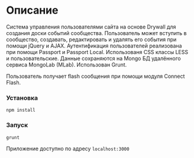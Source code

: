 # Описание

Система управления пользователями сайта на основе Drywall для создания доски событий сообщества. Пользователь может вступить в сообщество, создавать, редактировать и удалять его события при помощи jQuery и AJAX. Аутентификация пользователей реализована при помощи Passport и Passport Local. Использованя CSS классы LESS и пользовательские. Данные сохраняются на Mongo БД удалённого сервиса MongoLab (MLab).
Использован Grunt.

Пользователь получает flash сообщения при помощи модуля Connect Flash.



### Установка


`npm install`



### Запуск


`grunt`



Приложение доступно по адресу `localhost:3000`
